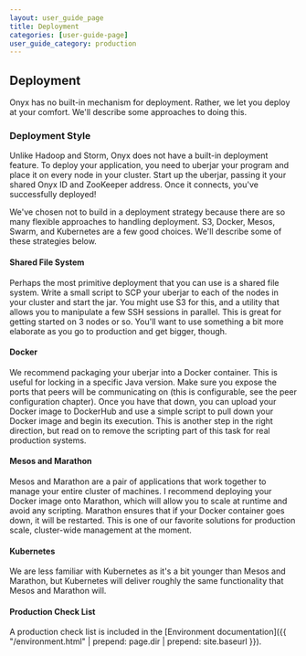 ```yaml
---
layout: user_guide_page
title: Deployment
categories: [user-guide-page]
user_guide_category: production
---
```


## Deployment

Onyx has no built-in mechanism for deployment. Rather, we let you deploy at your comfort. We'll describe some approaches to doing this.

### Deployment Style

Unlike Hadoop and Storm, Onyx does not have a built-in deployment feature. To deploy your application, you need to uberjar your program and place it on every node in your cluster. Start up the uberjar, passing it your shared Onyx ID and ZooKeeper address. Once it connects, you've successfully deployed!

We've chosen not to build in a deployment strategy because there are so many flexible approaches to handling deployment. S3, Docker, Mesos, Swarm, and Kubernetes are a few good choices. We'll describe some of these strategies below.

#### Shared File System

Perhaps the most primitive deployment that you can use is a shared file system. Write a small script to SCP your uberjar to each of the nodes in your cluster and start the jar. You might use S3 for this, and a utility that allows you to manipulate a few SSH sessions in parallel. This is great for getting started on 3 nodes or so. You'll want to use something a bit more elaborate as you go to production and get bigger, though.

#### Docker

We recommend packaging your uberjar into a Docker container. This is useful for locking in a specific Java version. Make sure you expose the ports that peers will be communicating on (this is configurable, see the peer configuration chapter). Once you have that down, you can upload your Docker image to DockerHub and use a simple script to pull down your Docker image and begin its execution. This is another step in the right direction, but read on to remove the scripting part of this task for real production systems.

#### Mesos and Marathon

Mesos and Marathon are a pair of applications that work together to manage your entire cluster of machines. I recommend deploying your Docker image onto Marathon, which will allow you to scale at runtime and avoid any scripting. Marathon ensures that if your Docker container goes down, it will be restarted. This is one of our favorite solutions for production scale, cluster-wide management at the moment.

#### Kubernetes

We are less familiar with Kubernetes as it's a bit younger than Mesos and Marathon, but Kubernetes will deliver roughly the same functionality that Mesos and Marathon will.

#### Production Check List

A production check list is included in the [Environment documentation]({{ "/environment.html" | prepend: page.dir | prepend: site.baseurl }}).
